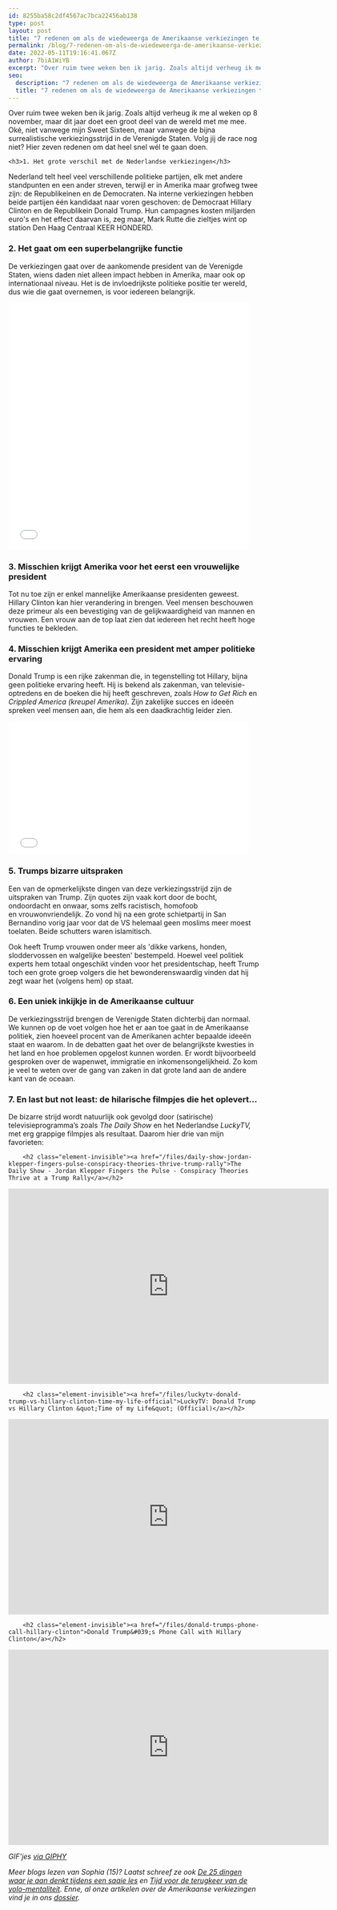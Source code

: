 ```yaml
---
id: 8255ba58c2df4567ac7bca22456ab138
type: post
layout: post
title: "7 redenen om als de wiedeweerga de Amerikaanse verkiezingen te gaan volgen"
permalink: /blog/7-redenen-om-als-de-wiedeweerga-de-amerikaanse-verkiezingen-te-gaan-volgen/
date: 2022-05-11T19:16:41.067Z
author: 7biA1WiYB
excerpt: "Over ruim twee weken ben ik jarig. Zoals altijd verheug ik me al weken op 8 november, maar dit jaar doet een groot deel van de wereld met me mee. Oké, niet vanwege mijn Sweet Sixteen, maar vanwege de bijna surrealistische verkiezingsstrijd in de Verenigde Staten. Volg jij de race nog niet? Hier zeven redenen om dat heel snel wél te gaan doen.   "
seo:
  description: "7 redenen om als de wiedeweerga de Amerikaanse verkiezingen te gaan volgen"
  title: "7 redenen om als de wiedeweerga de Amerikaanse verkiezingen te gaan volgen"
---
```

Over ruim twee weken ben ik jarig. Zoals altijd verheug ik me al weken op 8 november, maar dit jaar doet een groot deel van de wereld met me mee. Oké, niet vanwege mijn Sweet Sixteen, maar vanwege de bijna surrealistische verkiezingsstrijd in de Verenigde Staten. Volg jij de race nog niet? Hier zeven redenen om dat heel snel wél te gaan doen.   

    <h3>1. Het grote verschil met de Nederlandse verkiezingen</h3>
<p>Nederland telt heel veel verschillende politieke partijen, elk met andere standpunten en een ander streven, terwijl er in Amerika maar grofweg twee zijn: de Republikeinen en de Democraten. Na interne verkiezingen hebben beide partijen één kandidaat naar voren geschoven: de Democraat Hillary Clinton en de Republikein Donald Trump. Hun campagnes kosten miljarden euro's en het effect daarvan is, zeg maar, Mark Rutte die zieltjes wint op station Den Haag Centraal KEER HONDERD.  </p>
<h3>2. Het gaat om een superbelangrijke functie</h3>
<p>De verkiezingen gaat over de aankomende president van de Verenigde Staten, wiens daden niet alleen impact hebben in Amerika, maar ook op internationaal niveau. Het is de invloedrijkste politieke positie ter wereld, dus wie die gaat overnemen, is voor iedereen belangrijk. </p>
<p><iframe allowfullscreen="" class="giphy-embed" frameborder="0" height="493" src="//giphy.com/embed/l2SpPZdjcX3JSjR3a" width="480"></iframe></p>
<h3>3. Misschien krijgt Amerika voor het eerst een vrouwelijke president</h3>
<p>Tot nu toe zijn er enkel mannelijke Amerikaanse presidenten geweest. Hillary Clinton kan hier verandering in brengen. Veel mensen beschouwen deze primeur als een bevestiging van de gelijkwaardigheid van mannen en vrouwen. Een vrouw aan de top laat zien dat iedereen het recht heeft hoge functies te bekleden.</p>
<h3>4. Misschien krijgt Amerika een president met amper politieke ervaring</h3>
<p>Donald Trump is een rijke zakenman die, in tegenstelling tot Hillary, bijna geen politieke ervaring heeft. Hij is bekend als zakenman, van televisie-optredens en de boeken die hij heeft geschreven, zoals <em>How to Get Rich </em>en <em>Crippled America (kreupel Amerika). </em>Zijn zakelijke succes en ideeën spreken veel mensen aan, die hem als een daadkrachtig leider zien.</p>
<p><iframe allowfullscreen="" class="giphy-embed" frameborder="0" height="265" src="//giphy.com/embed/26ufcKQ7XeRFiTGbC" width="480"></iframe></p>
<h3>5. Trumps bizarre uitspraken</h3>
<p>Een van de opmerkelijkste dingen van deze verkiezingsstrijd zijn de uitspraken van Trump. Zijn quotes zijn vaak kort door de bocht, ondoordacht en onwaar, soms zelfs racistisch, homofoob en vrouwonvriendelijk. Zo vond hij na een grote schietpartij in San Bernandino vorig jaar voor dat de VS helemaal geen moslims meer moest toelaten. Beide schutters waren islamitisch.</p>
<p>Ook heeft Trump vrouwen onder meer als 'dikke varkens, honden, sloddervossen en walgelijke beesten' bestempeld. Hoewel veel politiek experts hem totaal ongeschikt vinden voor het presidentschap, heeft Trump toch een grote groep volgers die het bewonderenswaardig vinden dat hij zegt waar het (volgens hem) op staat.</p>
<h3>6. Een uniek inkijkje in de Amerikaanse cultuur</h3>
<p>De verkiezingsstrijd brengen de Verenigde Staten dichterbij dan normaal. We kunnen op de voet volgen hoe het er aan toe gaat in de Amerikaanse politiek, zien hoeveel procent van de Amerikanen achter bepaalde ideeën staat en waarom. In de debatten gaat het over de belangrijkste kwesties in het land en hoe problemen opgelost kunnen worden. Er wordt bijvoorbeeld gesproken over de wapenwet, immigratie en inkomensongelijkheid. Zo kom je veel te weten over de gang van zaken in dat grote land aan de andere kant van de oceaan.</p>
<h3>7. En last but not least: de hilarische filmpjes die het oplevert...</h3>
<p>De bizarre strijd wordt natuurlijk ook gevolgd door (satirische) televisieprogramma’s zoals <em>The Daily Show</em> en het Nederlandse <em>LuckyTV,</em> met erg grappige filmpjes als resultaat. Daarom hier drie van mijn favorieten:</p>
<p><div class="media media-element-container media-default"><div id="file-22899" class="file file-video file-video-youtube">

        <h2 class="element-invisible"><a href="/files/daily-show-jordan-klepper-fingers-pulse-conspiracy-theories-thrive-trump-rally">The Daily Show - Jordan Klepper Fingers the Pulse - Conspiracy Theories Thrive at a Trump Rally</a></h2>
    
  
  <div class="content">
    <div class="media-youtube-video file media-element file-default media-youtube-1">
  <iframe class="media-youtube-player" width="640" height="390" title="The Daily Show - Jordan Klepper Fingers the Pulse - Conspiracy Theories Thrive at a Trump Rally" src="https://www.youtube.com/embed/eFQhw3VVToQ?wmode=opaque&controls=" name="The Daily Show - Jordan Klepper Fingers the Pulse - Conspiracy Theories Thrive at a Trump Rally" frameborder="0" allowfullscreen="">Video van The Daily Show - Jordan Klepper Fingers the Pulse - Conspiracy Theories Thrive at a Trump Rally</iframe>
</div>
  </div>

  
</div>
</div>
<p><div class="media media-element-container media-default"><div id="file-22461" class="file file-video file-video-youtube">

        <h2 class="element-invisible"><a href="/files/luckytv-donald-trump-vs-hillary-clinton-time-my-life-official">LuckyTV: Donald Trump vs Hillary Clinton &quot;Time of my Life&quot; (Official)</a></h2>
    
  
  <div class="content">
    <div class="media-youtube-video file media-element file-default media-youtube-2">
  <iframe class="media-youtube-player" width="640" height="390" title="LuckyTV: Donald Trump vs Hillary Clinton &quot;Time of my Life&quot; (Official)" src="https://www.youtube.com/embed/R8Wde1fFvPg?wmode=opaque&controls=" name="LuckyTV: Donald Trump vs Hillary Clinton &quot;Time of my Life&quot; (Official)" frameborder="0" allowfullscreen="">Video van LuckyTV: Donald Trump vs Hillary Clinton &amp;quot;Time of my Life&amp;quot; (Official)</iframe>
</div>
  </div>

  
</div>
</div>
<p><div class="media media-element-container media-default"><div id="file-22900" class="file file-video file-video-youtube">

        <h2 class="element-invisible"><a href="/files/donald-trumps-phone-call-hillary-clinton">Donald Trump&#039;s Phone Call with Hillary Clinton</a></h2>
    
  
  <div class="content">
    <div class="media-youtube-video file media-element file-default media-youtube-3">
  <iframe class="media-youtube-player" width="640" height="390" title="Donald Trump&#039;s Phone Call with Hillary Clinton" src="https://www.youtube.com/embed/ONRQZshyrPI?wmode=opaque&controls=" name="Donald Trump&#039;s Phone Call with Hillary Clinton" frameborder="0" allowfullscreen="">Video van Donald Trump&amp;#039;s Phone Call with Hillary Clinton</iframe>
</div>
  </div>

  
</div>
</div>
<p><em>GIF'jes <a href="https://giphy.com/gifs/hillary-clinton-shimmy-woo-okay-l2SpPZdjcX3JSjR3a">via GIPHY</a></em></p>
<p><em>Meer blogs lezen van Sophia (15)? Laatst schreef ze ook <a href="https://original.sevendays.nl/blog/de-25-dingen-waar-je-aan-denkt-tijdens-een-saaie-les">De 25 dingen waar je aan denkt tijdens een saaie les</a> en <a href="https://original.sevendays.nl/blog/tijd-voor-de-terugkeer-van-de-yolo-mentaliteit">Tijd voor de terugkeer van de yolo-mentaliteit</a>. Enne, al onze artikelen over de Amerikaanse verkiezingen vind je in ons <a href="www.sevendays.nl/vs2016">dossier</a>.</em></p>  
